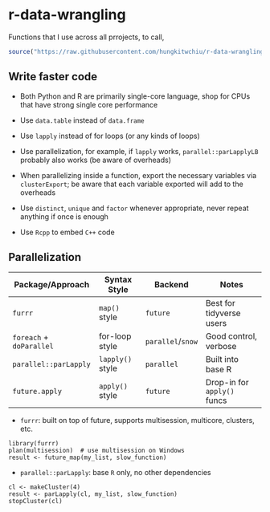 # r-data-wrangling
Functions that I use across all prrojects, to call, <br />
```r
source("https://raw.githubusercontent.com/hungkitwchiu/r-data-wrangling/main/functions.R")
```
## Write faster code
-  Both Python and R are primarily single-core language, shop for CPUs that have strong single core performance

-  Use `data.table` instead of `data.frame`

-  Use `lapply` instead of for loops (or any kinds of loops)

-  Use parallelization, for example, if `lapply` works, `parallel::parLapplyLB` probably also works (be aware of overheads)

-  When parallelizing inside a function, export the necessary variables via `clusterExport`; be aware that each variable exported will add to the overheads

-  Use `distinct`, `unique` and `factor` whenever appropriate, never repeat anything if once is enough

-  Use `Rcpp` to embed `C++` code

## Parallelization

| Package/Approach         | Syntax Style     | Backend           | Notes                       |
| ------------------------ | ---------------- | ----------------- | --------------------------- |
| `furrr`                  | `map()` style    | `future`          | Best for tidyverse users    |
| `foreach` + `doParallel` | for-loop style   | `parallel`/`snow` | Good control, verbose       |
| `parallel::parLapply`    | `lapply()` style | `parallel`        | Built into base R           |
| `future.apply`           | `apply()` style  | `future`          | Drop-in for `apply()` funcs |

-  `furrr`: built on top of future, supports multisession, multicore, clusters, etc.

```{r}
library(furrr)
plan(multisession)  # use multisession on Windows
result <- future_map(my_list, slow_function)
```

-  `parallel::parLapply`: base `R` only, no other dependencies

```{r}
cl <- makeCluster(4)
result <- parLapply(cl, my_list, slow_function)
stopCluster(cl)
```
